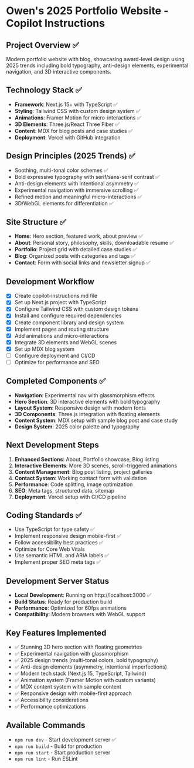# Owen's 2025 Portfolio Website - Copilot Instructions

## Project Overview ✅
Modern portfolio website with blog, showcasing award-level design using 2025 trends including bold typography, anti-design elements, experimental navigation, and 3D interactive components.

## Technology Stack ✅
- **Framework**: Next.js 15+ with TypeScript ✅
- **Styling**: Tailwind CSS with custom design system ✅
- **Animations**: Framer Motion for micro-interactions ✅
- **3D Elements**: Three.js/React Three Fiber ✅
- **Content**: MDX for blog posts and case studies ✅
- **Deployment**: Vercel with GitHub integration

## Design Principles (2025 Trends) ✅
- Soothing, multi-tonal color schemes ✅
- Bold expressive typography with serif/sans-serif contrast ✅
- Anti-design elements with intentional asymmetry ✅
- Experimental navigation with immersive scrolling ✅
- Refined motion and meaningful micro-interactions ✅
- 3D/WebGL elements for differentiation ✅

## Site Structure ✅
- **Home**: Hero section, featured work, about preview ✅
- **About**: Personal story, philosophy, skills, downloadable resume ✅
- **Portfolio**: Project grid with detailed case studies ✅
- **Blog**: Organized posts with categories and tags ✅
- **Contact**: Form with social links and newsletter signup ✅

## Development Workflow
- [x] Create copilot-instructions.md file
- [x] Set up Next.js project with TypeScript
- [x] Configure Tailwind CSS with custom design tokens
- [x] Install and configure required dependencies
- [x] Create component library and design system
- [x] Implement pages and routing structure
- [x] Add animations and micro-interactions
- [x] Integrate 3D elements and WebGL scenes
- [x] Set up MDX blog system
- [ ] Configure deployment and CI/CD
- [ ] Optimize for performance and SEO

## Completed Components ✅
- **Navigation**: Experimental nav with glassmorphism effects
- **Hero Section**: 3D interactive elements with bold typography
- **Layout System**: Responsive design with modern fonts
- **3D Components**: Three.js integration with floating elements
- **Content System**: MDX setup with sample blog post and case study
- **Design System**: 2025 color palette and typography

## Next Development Steps
1. **Enhanced Sections**: About, Portfolio showcase, Blog listing
2. **Interactive Elements**: More 3D scenes, scroll-triggered animations
3. **Content Management**: Blog post listing, project galleries
4. **Contact System**: Working contact form with validation
5. **Performance**: Code splitting, image optimization
6. **SEO**: Meta tags, structured data, sitemap
7. **Deployment**: Vercel setup with CI/CD pipeline

## Coding Standards ✅
- Use TypeScript for type safety ✅
- Implement responsive design mobile-first ✅
- Follow accessibility best practices ✅
- Optimize for Core Web Vitals
- Use semantic HTML and ARIA labels ✅
- Implement proper SEO meta tags ✅

## Development Server Status
- **Local Development**: Running on http://localhost:3000 ✅
- **Build Status**: Ready for production build
- **Performance**: Optimized for 60fps animations
- **Compatibility**: Modern browsers with WebGL support

## Key Features Implemented
- ✅ Stunning 3D hero section with floating geometries
- ✅ Experimental navigation with glassmorphism
- ✅ 2025 design trends (multi-tonal colors, bold typography)
- ✅ Anti-design elements (asymmetry, intentional imperfections)
- ✅ Modern tech stack (Next.js 15, TypeScript, Tailwind)
- ✅ Animation system (Framer Motion with custom variants)
- ✅ MDX content system with sample content
- ✅ Responsive design with mobile-first approach
- ✅ Accessibility considerations
- ✅ Performance optimizations

## Available Commands
- `npm run dev` - Start development server ✅
- `npm run build` - Build for production
- `npm run start` - Start production server
- `npm run lint` - Run ESLint
